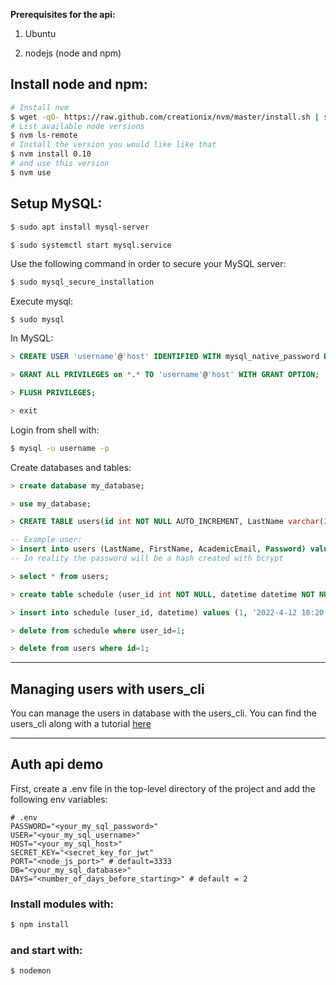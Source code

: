 **Prerequisites for the api:**

1. Ubuntu

2. nodejs (node and npm)

## Install node and npm:
``` bash
# Install nvm
$ wget -qO- https://raw.github.com/creationix/nvm/master/install.sh | sh
# List available node versions
$ nvm ls-remote
# Install the version you would like like that
$ nvm install 0.10
# and use this version
$ nvm use
```

## Setup MySQL:

``` bash
$ sudo apt install mysql-server
```
``` bash
$ sudo systemctl start mysql.service
```
Use the following command in order to secure your MySQL server:
``` bash
$ sudo mysql_secure_installation
```
Execute mysql:
```
$ sudo mysql
```
In MySQL:
``` sql
> CREATE USER 'username'@'host' IDENTIFIED WITH mysql_native_password BY 'password';

> GRANT ALL PRIVILEGES on *.* TO 'username'@'host' WITH GRANT OPTION;

> FLUSH PRIVILEGES;

> exit
```

Login from shell with:
``` bash
$ mysql -u username -p
```

Create databases and tables:
``` sql
> create database my_database;

> use my_database;

> CREATE TABLE users(id int NOT NULL AUTO_INCREMENT, LastName varchar(255) NOT NULL, FirstName varchar(255) NOT NULL, AcademicEmail varchar(255) NOT NULL UNIQUE, Password varchar(60) NOT NULL, PRIMARY KEY (id));

-- Example user:
> insert into users (LastName, FirstName, AcademicEmail, Password) values ('Gkatziouras', 'Dimitrios', 'example@some_mail.gr', '1234');
-- In reality the password will be a hash created with bcrypt

> select * from users;

> create table schedule (user_id int NOT NULL, datetime datetime NOT NULL UNIQUE, foreign key(user_id) references users(id));

> insert into schedule (user_id, datetime) values (1, '2022-4-12 18:20:00');

> delete from schedule where user_id=1;

> delete from users where id=1;

```
---
## Managing users with users_cli

You can manage the users in database with the users_cli. You can find the users_cli along with a tutorial [here](https://github.com/dimgatz98/auth_api/tree/master/users_cli)

---

## Auth api demo

First, create a .env file in the top-level directory of the project and add the following env variables:
```
# .env
PASSWORD="<your_my_sql_password>"
USER="<your_my_sql_username>"
HOST="<your_my_sql_host>"
SECRET_KEY="<secret_key_for_jwt"
PORT="<node_js_port>" # default=3333
DB="<your_my_sql_database>"
DAYS="<number_of_days_before_starting>" # default = 2
```

### Install modules with:
``` bash
$ npm install
```
### and start with:
``` bash
$ nodemon
```
